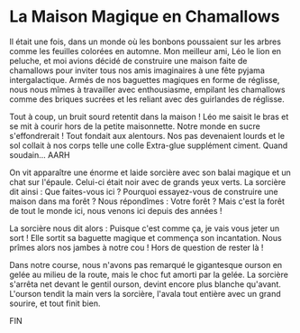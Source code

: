 # La Maison Magique en Chamallows

Il était une fois, dans un monde où les bonbons poussaient sur les arbres comme les feuilles colorées en automne. Mon meilleur ami, Léo le lion en peluche, et moi avions décidé de construire une maison faite de chamallows pour inviter tous nos amis imaginaires à une fête pyjama intergalactique. Armés de nos baguettes magiques en forme de réglisse, nous nous mîmes à travailler avec enthousiasme, empilant les chamallows comme des briques sucrées et les reliant avec des guirlandes de réglisse.

Tout à coup, un bruit sourd retentit dans la maison ! Léo me saisit le bras et se mit à courir hors de la petite maisonnette. Notre monde en sucre s'effondrerait ! Tout fondait aux alentours. Nos pas devenaient lourds et le sol collait à nos corps telle une colle Extra-glue supplément ciment. Quand soudain... AARH

On vit apparaître une énorme et laide sorcière avec son balai magique et un chat sur l'épaule. Celui-ci était noir avec de grands yeux verts. La sorcière dit ainsi : Que faites-vous ici ? Pourquoi essayez-vous de construire une maison dans ma forêt ?
Nous répondîmes : Votre forêt ? Mais c'est la forêt de tout le monde ici, nous venons ici depuis des années !

La sorcière nous dit alors : Puisque c'est comme ça, je vais vous jeter un sort ! Elle sortit sa baguette magique et commença son incantation. Nous prîmes alors nos jambes à notre cou ! Hors de question de rester là !

Dans notre course, nous n'avons pas remarqué le gigantesque ourson en gelée au milieu de la route, mais le choc fut amorti par la gelée. La sorcière s'arrêta net devant le gentil ourson, devint encore plus blanche qu'avant. L'ourson tendit la main vers la sorcière, l'avala tout entière avec un grand sourire, et tout finit bien.


FIN 





